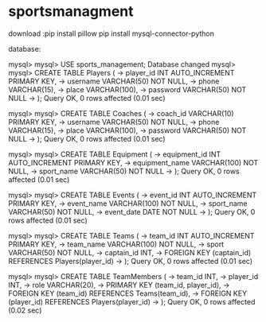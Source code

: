 # sportsmanagment

download :pip install pillow
pip install mysql-connector-python



database:

mysql>
mysql> USE sports_management;
Database changed
mysql>
mysql> CREATE TABLE Players (
    ->     player_id INT AUTO_INCREMENT PRIMARY KEY,
    ->     username VARCHAR(50) NOT NULL,
    ->     phone VARCHAR(15),
    ->     place VARCHAR(100),
    ->     password VARCHAR(50) NOT NULL
    -> );
Query OK, 0 rows affected (0.01 sec)

mysql>
mysql> CREATE TABLE Coaches (
    ->     coach_id VARCHAR(10) PRIMARY KEY,
    ->     username VARCHAR(50) NOT NULL,
    ->     phone VARCHAR(15),
    ->     place VARCHAR(100),
    ->     password VARCHAR(50) NOT NULL
    -> );
Query OK, 0 rows affected (0.01 sec)

mysql>
mysql> CREATE TABLE Equipment (
    ->     equipment_id INT AUTO_INCREMENT PRIMARY KEY,
    ->     equipment_name VARCHAR(100) NOT NULL,
    ->     sport_name VARCHAR(50) NOT NULL
    -> );
Query OK, 0 rows affected (0.01 sec)

mysql>
mysql> CREATE TABLE Events (
    ->     event_id INT AUTO_INCREMENT PRIMARY KEY,
    ->     event_name VARCHAR(100) NOT NULL,
    ->     sport_name VARCHAR(50) NOT NULL,
    ->     event_date DATE NOT NULL
    -> );
Query OK, 0 rows affected (0.01 sec)

mysql>
mysql> CREATE TABLE Teams (
    ->     team_id INT AUTO_INCREMENT PRIMARY KEY,
    ->     team_name VARCHAR(100) NOT NULL,
    ->     sport VARCHAR(50) NOT NULL,
    ->     captain_id INT,
    ->     FOREIGN KEY (captain_id) REFERENCES Players(player_id)
    -> );
Query OK, 0 rows affected (0.01 sec)

mysql>
mysql> CREATE TABLE TeamMembers (
    ->     team_id INT,
    ->     player_id INT,
    ->     role VARCHAR(20),
    ->     PRIMARY KEY (team_id, player_id),
    ->     FOREIGN KEY (team_id) REFERENCES Teams(team_id),
    ->     FOREIGN KEY (player_id) REFERENCES Players(player_id)
    -> );
Query OK, 0 rows affected (0.02 sec)
